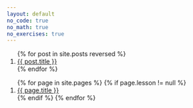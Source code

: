 ```yaml
---
layout: default
no_code: true
no_math: true
no_exercises: true
---
```


<ol>
{% for post in site.posts reversed %}
<li value="{{ post.lesson }}">
  <a href="{{ site.baseurl }}{{ post.url }}">
    {{ post.title }}
  </a>
</li>
{% endfor %}
</ol>

<ol>
{% for page in site.pages %}
{% if page.lesson != null %}
<li>
  <a href="{{ site.baseurl }}{{ page.url }}">
    {{ page.title }}
  </a>
</li>
{% endif %}
{% endfor %}
</ol>
